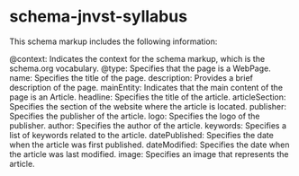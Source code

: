 # schema-jnvst-syllabus

This schema markup includes the following information:

@context: Indicates the context for the schema markup, which is the schema.org vocabulary.
@type: Specifies that the page is a WebPage.
name: Specifies the title of the page.
description: Provides a brief description of the page.
mainEntity: Indicates that the main content of the page is an Article.
headline: Specifies the title of the article.
articleSection: Specifies the section of the website where the article is located.
publisher: Specifies the publisher of the article.
logo: Specifies the logo of the publisher.
author: Specifies the author of the article.
keywords: Specifies a list of keywords related to the article.
datePublished: Specifies the date when the article was first published.
dateModified: Specifies the date when the article was last modified.
image: Specifies an image that represents the article.
